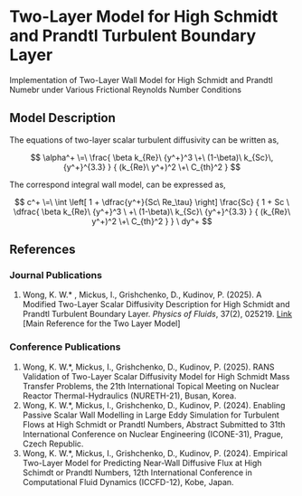 # Two-Layer Model for High Schmidt and Prandtl Turbulent Boundary Layer
Implementation of Two-Layer Wall Model for High Schmidt and Prandtl Numebr under Various Frictional Reynolds Number Conditions

## Model Description
The equations of two-layer scalar turbulent diffusivity can be written as,

$$
\alpha^+ \=\ 
\frac{ \beta k_{Re}\ {y^+}^3 \+\ (1-\beta)\ k_{Sc}\,{y^+}^{3.3} }
     { (k_{Re}\ y^+)^2 \+\ C_{th}^2 }
$$

The correspond integral wall model, can be expressed as,

$$
c^+ \=\ 
\int \left[
   1 + \dfrac{y^+}{Sc\ Re_\tau} \right] \frac{Sc}
        { 1 + Sc \ \dfrac{ \beta k_{Re}\ {y^+}^3 \ +\  (1-\beta)\ k_{Sc}\ {y^+}^{3.3} }
                             { (k_{Re}\ y^+)^2 \+\ C_{th}^2 } }
 \ dy^+
$$

## References
### Journal Publications
1. Wong, K. W.* , Mickus, I., Grishchenko, D., Kudinov, P. (2025). A Modified Two-Layer Scalar Diffusivity Description for High Schmidt and Prandtl Turbulent Boundary Layer. *Physics of Fluids*, 37(2), 025219. [Link](https://pubs.aip.org/aip/pof/article/37/2/025219/3337468/A-modified-two-layer-scalar-diffusivity) [Main Reference for the Two Layer Model]
### Conference Publications
1. Wong, K. W.\*, Mickus, I., Grishchenko, D., Kudinov, P. (2025). RANS Validation of Two-Layer Scalar Diffusivity Model for High Schmidt Mass Transfer Problems, the 21th International Topical Meeting on Nuclear Reactor Thermal-Hydraulics (NURETH-21), Busan, Korea. 
2. Wong, K. W.\*, Mickus, I., Grishchenko, D., Kudinov, P. (2024). Enabling Passive Scalar Wall Modelling in Large Eddy Simulation for Turbulent Flows at High Schmidt or Prandtl Numbers, Abstract Submitted to 31th International Conference on Nuclear Engineering (ICONE-31), Prague, Czech Republic.
3. Wong, K. W.\*, Mickus, I., Grishchenko, D., Kudinov, P. (2024). Empirical Two-Layer Model for Predicting Near-Wall Diffusive Flux at High Schimdt or Prandtl Numbers, 12th International Conference in Computational Fluid Dynamics (ICCFD-12), Kobe, Japan.


